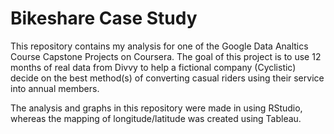 # Bikeshare Case Study

This repository contains my analysis for one of the Google Data Analtics Course Capstone Projects on Coursera.
The goal of this project is to use  12 months of real data from Divvy to help a fictional company (Cyclistic)
decide on the best method(s) of converting casual riders using their service into annual members.

The analysis and graphs in this repository were made in using RStudio,  whereas the mapping of longitude/latitude 
was created using Tableau.

